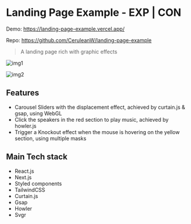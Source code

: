 # Landing Page Example - EXP | CON

Demo: https://landing-page-example.vercel.app/

Repo: https://github.com/CeruleanW/landing-page-example

> A landing page rich with graphic effects

![img1](https://i.imgur.com/piJYPfO.gif)

![img2](https://i.imgur.com/HsXYYhw.gif)

## Features

- Carousel Sliders with the displacement effect, achieved by curtain.js & gsap, using WebGL
- Click the speakers in the red section to play music, achieved by howler.js
- Trigger a Knockout effect when the mouse is hovering on the yellow section, using multiple masks



## Main Tech stack

* React.js
* Next.js
* Styled components
* TailwindCSS
* Curtain.js
* Gsap
* Howler
* Svgr
